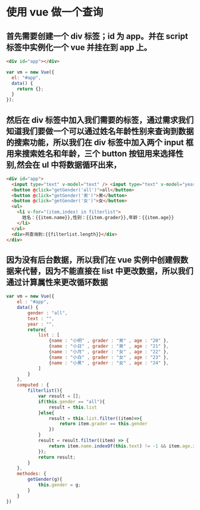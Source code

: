 # 使用 vue 做一个查询

## 首先需要创建一个 div 标签；id 为 app。并在 script 标签中实例化一个 vue 并挂在到 app 上。

```html
<div id="app"></div>
```

```javascript
var vm = new Vue({
  el: "#app",
  data() {
    return {};
  }
});
```

## 然后在 div 标签中加入我们需要的标签，通过需求我们知道我们要做一个可以通过姓名年龄性别来查询到数据的搜索功能，所以我们在 div 标签中加入两个 input 框用来搜索姓名和年龄，三个 button 按钮用来选择性别,然会在 ul 中将数据循环出来，

```html
<div id="app">
  <input type="text" v-model="text" /> <input type="text" v-model="year" />
  <button @click="getGender('all')">all</button>
  <button @click="getGender('男')">男</button>
  <button @click="getGender('女')">女</button>
  <ul>
    <li v-for="(item,index) in filterlist">
      姓名：{{item.name}},性别：{{item.grader}},年龄：{{item.age}}
    </li>
  </ul>
  <div>共查询到:{{filterlist.length}}</div>
</div>
```

## 因为没有后台数据，所以我们在 vue 实例中创建假数据来代替，因为不能直接在 list 中更改数据，所以我们通过计算属性来更改循环数据

```javascript
var vm = new Vue({
    el : "#app",
    data() {
        gender : "all",
        text : "",
        year : "",
        return{
            list : [
                {name : "小明" , grader : "男" , age : "20" },
                {name : "小日" , grader : "男" , age : "21" },
                {name : "小月" , grader : "女" , age : "22" },
                {name : "小白" , grader : "女" , age : "23" },
                {name : "小黑" , grader : "女" , age : "24" },
            ]
        }
    },
    computed : {
        filterlist(){
            var result = [];
            if(this.gender == "all"){
                result = this.list
            }else{
                result = this.list.filter((item)=>{
                    return item.grader == this.gender
                })
            }
            result = result.filter((item) => {
                return item.name.indexOf(this.text) != -1 && item.age.indexOf(this.year) != -1;
            });
            return result;
        }
    },
    methodes: {
        getGender(g){
            this.gender = g;
        }
    }
})
```

